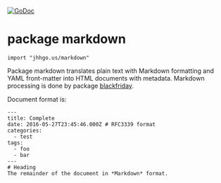 [![GoDoc](https://godoc.org/jhhgo.us/markdown?status.svg)](https://godoc.org/jhhgo.us/markdown)
# package markdown

`import "jhhgo.us/markdown"`

Package markdown translates plain text with Markdown formatting and YAML front-matter into HTML documents with metadata. Markdown processing is done by package [blackfriday](https://github.com/russross/blackfriday).

Document format is:

    ---
    title: Complete
    date: 2016-05-27T23:45:46.000Z # RFC3339 format
    categories:
      - test
    tags:
      - foo
      - bar
    ---
    # Heading
    The remainder of the document in *Markdown* format.

